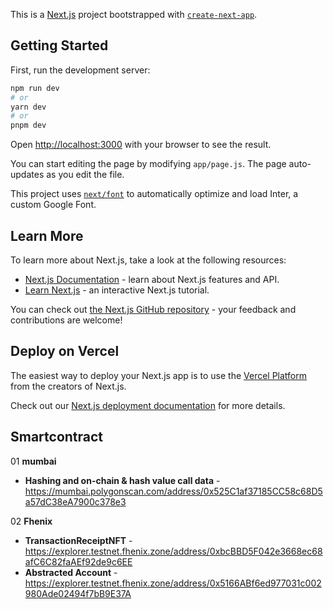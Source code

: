 This is a [Next.js](https://nextjs.org/) project bootstrapped with [`create-next-app`](https://github.com/vercel/next.js/tree/canary/packages/create-next-app).

## Getting Started

First, run the development server:

```bash
npm run dev
# or
yarn dev
# or
pnpm dev
```

Open [http://localhost:3000](http://localhost:3000) with your browser to see the result.

You can start editing the page by modifying `app/page.js`. The page auto-updates as you edit the file.

This project uses [`next/font`](https://nextjs.org/docs/basic-features/font-optimization) to automatically optimize and load Inter, a custom Google Font.

## Learn More

To learn more about Next.js, take a look at the following resources:

- [Next.js Documentation](https://nextjs.org/docs) - learn about Next.js features and API.
- [Learn Next.js](https://nextjs.org/learn) - an interactive Next.js tutorial.

You can check out [the Next.js GitHub repository](https://github.com/vercel/next.js/) - your feedback and contributions are welcome!

## Deploy on Vercel

The easiest way to deploy your Next.js app is to use the [Vercel Platform](https://vercel.com/new?utm_medium=default-template&filter=next.js&utm_source=create-next-app&utm_campaign=create-next-app-readme) from the creators of Next.js.

Check out our [Next.js deployment documentation](https://nextjs.org/docs/deployment) for more details.

## Smartcontract

01 **mumbai**
- **Hashing and on-chain & hash value call data** - https://mumbai.polygonscan.com/address/0x525C1af37185CC58c68D5a57dC38eA7900c378e3

02 **Fhenix**
- **TransactionReceiptNFT** - https://explorer.testnet.fhenix.zone/address/0xbcBBD5F042e3668ec68afC6C82faAEf92de9c6EE
- **Abstracted Account** - https://explorer.testnet.fhenix.zone/address/0x5166ABf6ed977031c002980Ade02494f7bB9E37A

